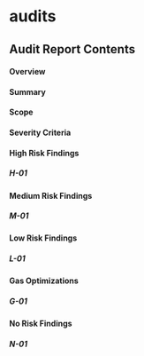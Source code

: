 # audits
## Audit Report Contents

#### Overview
#### Summary
#### Scope
#### Severity Criteria
#### High Risk Findings
##### H-01
#### Medium Risk Findings
##### M-01
#### Low Risk Findings
##### L-01
#### Gas Optimizations
##### G-01
#### No Risk Findings
##### N-01
